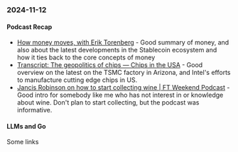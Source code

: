 ### 2024-11-12
#### Podcast Recap
- [How money moves, with Erik Torenberg](https://www.complexsystemspodcast.com/episodes/money-movement-erik-torenberg/) - Good summary of money, and also about the latest developments in the Stablecoin ecosystem and how it ties back to the core concepts of money
- [Transcript: The geopolitics of chips — Chips in the USA](https://www.ft.com/content/a5f9beb2-e306-4a8f-bbea-1cf4dfbed137) - Good overview on the latest on the TSMC factory in Arizona, and Intel's efforts to manufacture cutting edge chips in US.
- [Jancis Robinson on how to start collecting wine | FT Weekend Podcast](https://www.ft.com/content/f0be6db8-2208-4f16-9f2c-bf73e1430083) - Good intro for somebody like me who has not interest in or knowledge about wine. Don't plan to start collecting, but the podcast was informative.

#### LLMs and Go
Some links 